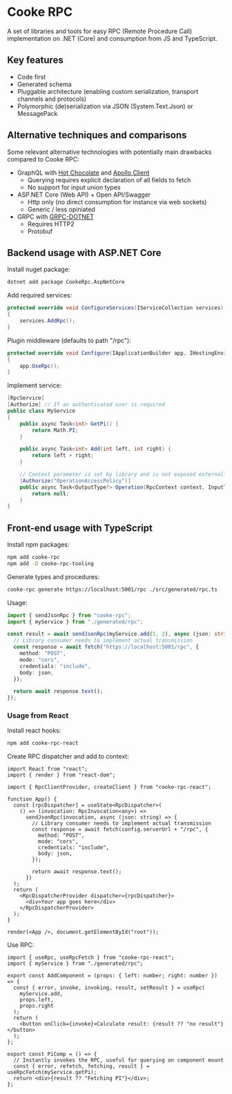 # Cooke RPC

A set of libraries and tools for easy RPC (Remote Procedure Call) implementation on .NET (Core) and consumption from JS and TypeScript.

## Key features

- Code first
- Generated schema 
- Pluggable architecture (enabling custom serialization, transport channels and protocols)
- Polymorphic (de)serialization via JSON (System.Text.Json) or MessagePack

## Alternative techniques and comparisons

Some relevant alternative technologies with potentially main drawbacks compared to Cooke RPC:

- GraphQL with [Hot Chocolate](https://github.com/ChilliCream/hotchocolate) and [Apollo Client](https://github.com/apollographql/apollo-client)
  - Querying requires explicit declaration of all fields to fetch
  - No support for input union types
- ASP.NET Core (Web API) + Open API/Swagger
  - Http only (no direct consumption for instance via web sockets)
  - Generic / less opiniated
- GRPC with [GRPC-DOTNET](https://github.com/grpc/grpc-dotnet)
  - Requires HTTP2
  - Protobuf

## Backend usage with ASP.NET Core

Install nuget package:

```bash
dotnet add package CookeRpc.AspNetCore
```

Add required services:

```c#
protected override void ConfigureServices(IServiceCollection services)
{
    services.AddRpc();
}
```

Plugin middleware (defaults to path "/rpc"):

```c#
protected override void Configure(IApplicationBuilder app, IHostingEnvironment env)
{
    app.UseRpc();
}
```

Implement service:

```c#
[RpcService]
[Authorize] // If an authenticated user is required
public class MyService
{
    public async Task<int> GetPi() {
        return Math.PI;
    }

    public async Task<int> Add(int left, int right) {
        return left + right;
    }

    // Context parameter is set by library and is not exposed externally 
    [Authorize("OperationAccessPolicy")]
    public async Task<OutputType?> Operation(RpcContext context, InputType input) {
        return null;
    }
}
```

## Front-end usage with TypeScript

Install npm packages:

```bash
npm add cooke-rpc
npm add -D cooke-rpc-tooling
```

Generate types and procedures:

```bash
cooke-rpc generate https://localhost:5001/rpc ./src/generated/rpc.ts
```

Usage:

```typescript
import { sendJsonRpc } from "cooke-rpc";
import { myService } from "./generated/rpc";

const result = await sendJsonRpc(myService.add(1, 2), async (json: string) => {
  // Library consumer needs to implement actual transmission
  const response = await fetch("https://localhost:5001/rpc", {
    method: "POST",
    mode: "cors",
    credentials: "include",
    body: json,
  });

  return await response.text();
});
```

### Usage from React

Install react hooks:

```bash
npm add cooke-rpc-react
```

Create RPC dispatcher and add to context:

```tsx
import React from "react";
import { render } from "react-dom";

import { RpcClientProvider, createClient } from "cooke-rpc-react";

function App() {
  const [rpcDispatcher] = useState<RpcDispatcher>(
    () => (invocation: RpcInvocation<any>) =>
      sendJsonRpc(invocation, async (json: string) => {
        // Library consumer needs to implement actual transmission
        const response = await fetch(config.serverUrl + "/rpc", {
          method: "POST",
          mode: "cors",
          credentials: "include",
          body: json,
        });

        return await response.text();
      })
  );
  return (
    <RpcDispatcherProvider dispatcher={rpcDispatcher}>
      <div>Your app goes here</div>
    </RpcDispatcherProvider>
  );
}

render(<App />, document.getElementById("root"));
```

Use RPC:

```tsx
import { useRpc, useRpcFetch } from "cooke-rpc-react";
import { myService } from "./generated/rpc";

export const AddComponent = (props: { left: number; right: number }) => {
  const { error, invoke, invoking, result, setResult } = useRpc(
    myService.add,
    props.left,
    props.right
  );
  return (
    <button onClick={invoke}>Calculate result: {result ?? "no result"}</button>
  );
};

export const PiComp = () => {
  // Instantly invokes the RPC, useful for querying on component mount
  const { error, refetch, fetching, result } = useRpcFetch(myService.getPi);
  return <div>{result ?? "Fetching PI"}</div>;
};
```
